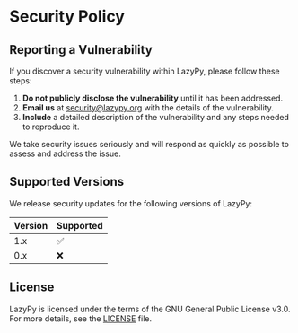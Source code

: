 # Security Policy

## Reporting a Vulnerability

If you discover a security vulnerability within LazyPy, please follow these steps:

1. **Do not publicly disclose the vulnerability** until it has been addressed.
2. **Email us** at [security@lazypy.org](mailto:gumeramore@gmail.com) with the details of the vulnerability.
3. **Include** a detailed description of the vulnerability and any steps needed to reproduce it.

We take security issues seriously and will respond as quickly as possible to assess and address the issue.

## Supported Versions

We release security updates for the following versions of LazyPy:

| Version | Supported          |
| ------- | ------------------ |
| 1.x     | :white_check_mark: |
| 0.x     | :x:                |

## License

LazyPy is licensed under the terms of the GNU General Public License v3.0. For more details, see the [LICENSE](./LICENSE) file.
